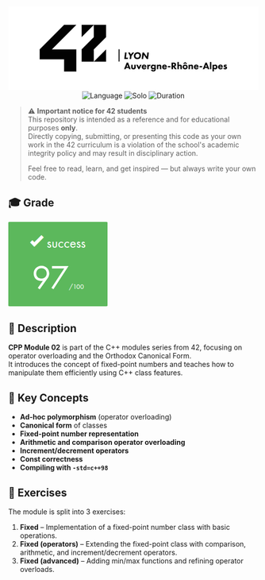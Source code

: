 <div align="center">

![Banner](assets/banner.png)  
![Language](https://img.shields.io/badge/C++-%2300599C.svg?logo=c%2B%2B&logoColor=white)
![Solo](https://img.shields.io/badge/Group-Alone-gainsboro)
![Duration](https://img.shields.io/badge/Estimated%20Hours-12h-A65B23)

</div>

> ⚠️ **Important notice for 42 students**  
> This repository is intended as a reference and for educational purposes **only**.  
> Directly copying, submitting, or presenting this code as your own work in the 42 curriculum is a violation of the school's academic integrity policy and may result in disciplinary action.  
>  
> Feel free to read, learn, and get inspired — but always write your own code.

## 🎓 Grade
![Grade](assets/grade.png)
## 📘 Description
**CPP Module 02** is part of the C++ modules series from 42, focusing on operator overloading and the Orthodox Canonical Form.  
It introduces the concept of fixed-point numbers and teaches how to manipulate them efficiently using C++ class features.

## 🧠 Key Concepts
- **Ad-hoc polymorphism** (operator overloading)
- **Canonical form** of classes
- **Fixed-point number representation**
- **Arithmetic and comparison operator overloading**
- **Increment/decrement operators**
- **Const correctness**
- **Compiling with `-std=c++98`**

## 📂 Exercises
The module is split into 3 exercises:
1. **Fixed** – Implementation of a fixed-point number class with basic operations.
2. **Fixed (operators)** – Extending the fixed-point class with comparison, arithmetic, and increment/decrement operators.
3. **Fixed (advanced)** – Adding min/max functions and refining operator overloads.